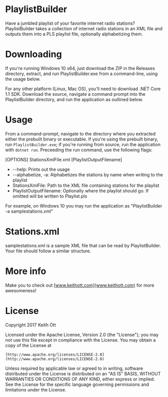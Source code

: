 # PlaylistBuilder
Have a jumbled playlist of your favorite internet radio stations? PlaylistBuilder takes a collection of internet radio stations in an XML file and outputs them into a PLS playlist file, optionally alphabetizing them.

# Downloading
If you're running Windows 10 x64, just download the ZIP in the Releases directory, extract, and run PlaylistBuilder.exe from a command-line, using the usage below.

For any other platform (Linux, Mac OS), you'll need to download .NET Core 1.1 SDK.  Download the source, navigate a command prompt into the PlaylistBuilder directory, and run the application as outlined below.

# Usage
From a command-prompt, navigate to the directory where you extracted either the prebuilt binary or executable.  If you're using the prebuilt binary, run `PlaylistBuilder.exe`; if you're running from source, run the application with `dotnet run`.  Preceeding the run command, use the following flags:

[OPTIONS] StationsXmlFile.xml [PlaylistOutputFilename]

* --help: Prints out the usage
* --alphabetize, -a: Alphabetizes the stations by name when writing to the playlist
* StationsXmlFile: Path to the XML file containing stations for the playlist
* PlaylistOutputFilename: Optionally where the playlist should go. If omitted will be written to Playlist.pls

For example, on Windows 10 you may run the application as "PlaylistBuilder -a samplestations.xml"

# Stations.xml
samplestations.xml is a sample XML file that can be read by PlaylistBuilder.  Your file should follow a similar structure.

# More info
Make you to check out [www.keithott.com](www.keithott.com) for more awesomeness!

# License

Copyright 2017 Keith Ott

Licensed under the Apache License, Version 2.0 (the "License");
you may not use this file except in compliance with the License.
You may obtain a copy of the License at

    [http://www.apache.org/licenses/LICENSE-2.0](http://www.apache.org/licenses/LICENSE-2.0)

Unless required by applicable law or agreed to in writing, software
distributed under the License is distributed on an "AS IS" BASIS,
WITHOUT WARRANTIES OR CONDITIONS OF ANY KIND, either express or implied.
See the License for the specific language governing permissions and
limitations under the License.